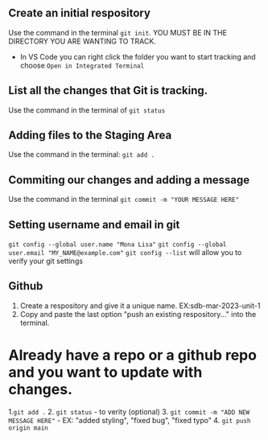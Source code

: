 ## Create an initial respository

Use the command in the terminal `git init`. YOU MUST BE IN THE DIRECTORY YOU ARE WANTING TO TRACK.

- In VS Code you can right click the folder you want to start tracking and choose `Open in Integrated Terminal`


## List all the changes that Git is tracking.

Use the command in the terminal of `git status`

## Adding files to the Staging Area

Use the command in the terminal: `git add .`

## Commiting our changes and adding a message

Use the command in the terminal `git commit -m "YOUR MESSAGE HERE"`

## Setting username and email in git
`git config --global user.name "Mona Lisa"`
`git config --global user.email "MY_NAME@example.com"`
`git config --list` will allow you to verify your git settings


## Github
1. Create a respository and give it a unique name. EX:sdb-mar-2023-unit-1
2. Copy and paste the last option "push an existing respository..." into the terminal.

# Already have a repo or a github repo and you want to update with changes.

1.`git add .`
2. `git status` - to verity (optional)
3. `git commit -m "ADD NEW MESSAGE HERE"` - EX: "added styling", "fixed bug", "fixed typo"
4. `git push origin main`

